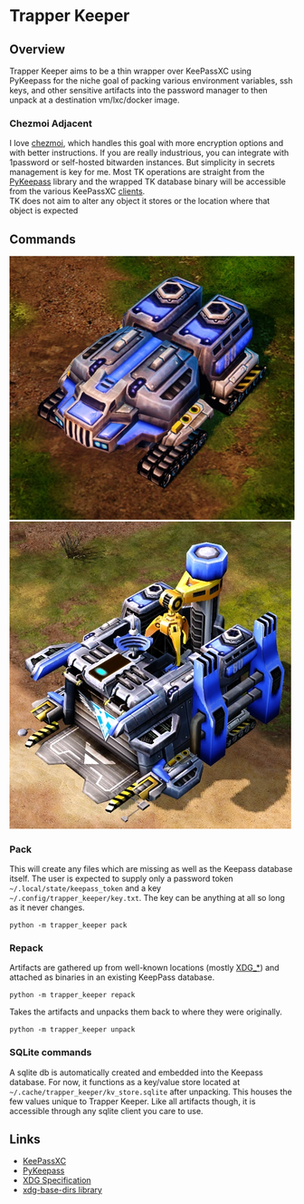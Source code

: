 # Trapper Keeper
## Overview
Trapper Keeper aims to be a thin wrapper over KeePassXC using PyKeepass for the niche goal of packing various
environment variables, ssh keys, and other sensitive artifacts into the password manager to then unpack at a 
destination vm/lxc/docker image.     

### Chezmoi Adjacent
I love [chezmoi](https://www.chezmoi.io), which handles this goal with more encryption options and with better 
instructions.  If you are really industrious, you can integrate with 1password or self-hosted bitwarden instances.
But simplicity in secrets management is key for me. Most TK operations are straight from the [PyKeepass](https://pykeepass.readthedocs.io/en/latest/) 
library and the wrapped TK database binary will be accessible from the various KeePassXC [clients](https://github.com/lgg/awesome-keepass).  
TK does not aim to alter any object it stores or the location where that object is expected

## Commands

![Allied MCV](./img/RA3_Allied_MCV_land.webp)
![Allied Construction Yard](./img/Allied_Conyard.webp)

### Pack

This will create any files which are missing as well as the Keepass database itself.  The user is expected to supply
only a password token `~/.local/state/keepass_token` and a key `~/.config/trapper_keeper/key.txt`.  The key can be 
anything at all so long as it never changes.

```shell
python -m trapper_keeper pack
```

### Repack

Artifacts are gathered up from well-known locations (mostly [XDG_*](https://specifications.freedesktop.org/basedir-spec/basedir-spec-latest.html)) 
and attached as binaries in an existing KeepPass database.

```shell
python -m trapper_keeper repack
```

Takes the artifacts and unpacks them back to where they were originally.

```shell
python -m trapper_keeper unpack
```

### SQLite commands

A sqlite db is automatically created and embedded into the Keepass database.  For now, it functions as a key/value
store located at `~/.cache/trapper_keeper/kv_store.sqlite` after unpacking. This houses the few values unique 
to Trapper Keeper.  Like all artifacts though, it is accessible through any sqlite client you care to use.

## Links
* [KeePassXC](https://keepassxc.org)
* [PyKeepass](https://pykeepass.readthedocs.io/en/latest/)
* [XDG Specification](https://specifications.freedesktop.org/basedir-spec/basedir-spec-latest.html)
* [xdg-base-dirs library](https://github.com/srstevenson/xdg-base-dirs)